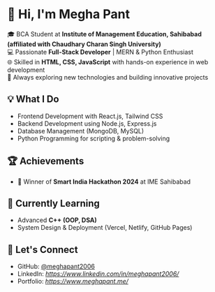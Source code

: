 # 👋 Hi, I'm Megha Pant  

🎓 BCA Student at **Institute of Management Education, Sahibabad (affiliated with Chaudhary Charan Singh University)**  
💻 Passionate **Full-Stack Developer** | MERN & Python Enthusiast  
🌐 Skilled in **HTML, CSS, JavaScript** with hands-on experience in web development  
🚀 Always exploring new technologies and building innovative projects  

## 💡 What I Do  
- Frontend Development with React.js, Tailwind CSS  
- Backend Development using Node.js, Express.js  
- Database Management (MongoDB, MySQL)  
- Python Programming for scripting & problem-solving  

## 🏆 Achievements  
- 🥇 Winner of **Smart India Hackathon 2024** at IME Sahibabad  

## 📌 Currently Learning  
- Advanced **C++ (OOP, DSA)**  
- System Design & Deployment (Vercel, Netlify, GitHub Pages)  

## 🤝 Let's Connect  
- GitHub: [@meghapant2006](https://github.com/meghapant2006)  
- LinkedIn: *https://www.linkedin.com/in/meghapant2006/*  
- Portfolio: *https://www.meghapant.me/*  

